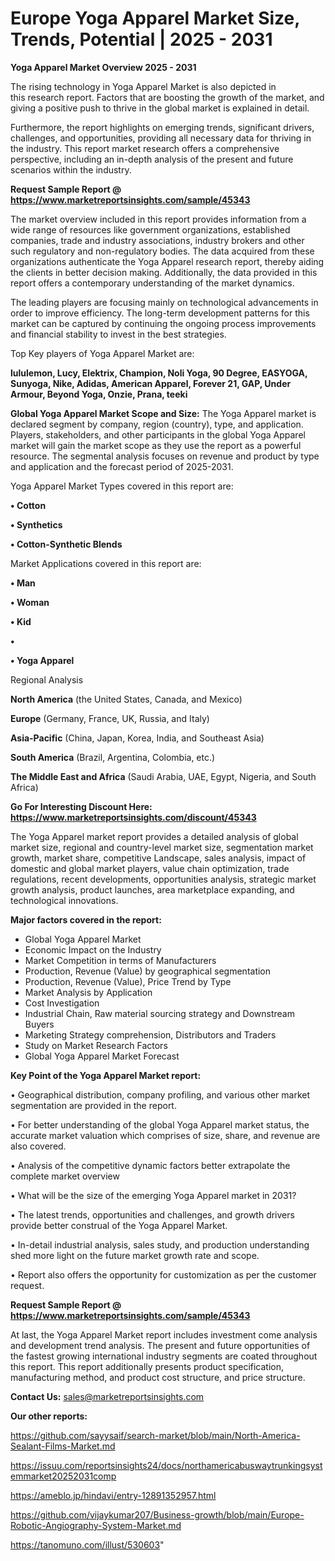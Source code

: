 # Europe Yoga Apparel Market Size, Trends, Potential | 2025 - 2031

<Strong> Yoga Apparel Market Overview 2025 - 2031</strong>

The rising technology in Yoga Apparel Market is also depicted in this research report. Factors that are boosting the growth of the market, and giving a positive push to thrive in the global market is explained in detail.

Furthermore, the report highlights on emerging trends, significant drivers, challenges, and opportunities, providing all necessary data for thriving in the industry. This report market research offers a comprehensive perspective, including an in-depth analysis of the present and future scenarios within the industry.

<strong>Request Sample Report @ <a href=https://www.marketreportsinsights.com/sample/45343>https://www.marketreportsinsights.com/sample/45343</a></strong>

The market overview included in this report provides information from a wide range of resources like government organizations, established companies, trade and industry associations, industry brokers and other such regulatory and non-regulatory bodies. The data acquired from these organizations authenticate the Yoga Apparel research report, thereby aiding the clients in better decision making. Additionally, the data provided in this report offers a contemporary understanding of the market dynamics.

The leading players are focusing mainly on technological advancements in order to improve efficiency. The long-term development patterns for this market can be captured by continuing the ongoing process improvements and financial stability to invest in the best strategies.

Top Key players of Yoga Apparel Market are:

<strong>lululemon, Lucy, Elektrix, Champion, Noli Yoga, 90 Degree, EASYOGA, Sunyoga, Nike, Adidas, American Apparel, Forever 21, GAP, Under Armour, Beyond Yoga, Onzie, Prana, teeki</strong>

<strong><b>Global Yoga Apparel Market Scope and Size:</b></strong>
The Yoga Apparel market is declared segment by company, region (country), type, and application. Players, stakeholders, and other participants in the global Yoga Apparel market will gain the market scope as they use the report as a powerful resource. The segmental analysis focuses on revenue and product by type and application and the forecast period of 2025-2031.

Yoga Apparel Market Types covered in this report are:

<strong>•  Cotton

•  Synthetics

•  Cotton-Synthetic Blends</strong>

Market Applications covered in this report are:

<strong>•  Man

•  Woman

•  Kid

•  

•  Yoga Apparel</strong> 

Regional Analysis

<strong>North America</strong> (the United States, Canada, and Mexico)

<strong>Europe</strong> (Germany, France, UK, Russia, and Italy)

<strong>Asia-Pacific</strong> (China, Japan, Korea, India, and Southeast Asia)

<strong>South America</strong> (Brazil, Argentina, Colombia, etc.)

<strong>The Middle East and Africa</strong> (Saudi Arabia, UAE, Egypt, Nigeria, and South Africa)

<strong>Go For Interesting Discount Here: <a href=https://www.marketreportsinsights.com/discount/45343>https://www.marketreportsinsights.com/discount/45343</a></strong>

The Yoga Apparel market report provides a detailed analysis of global market size, regional and country-level market size, segmentation market growth, market share, competitive Landscape, sales analysis, impact of domestic and global market players, value chain optimization, trade regulations, recent developments, opportunities analysis, strategic market growth analysis, product launches, area marketplace expanding, and technological innovations.

<strong><b>Major factors covered in the report:</b></strong>
<ul>
  <li>Global Yoga Apparel Market </li>
  <li>Economic Impact on the Industry</li>
  <li>Market Competition in terms of Manufacturers</li>
  <li>Production, Revenue (Value) by geographical segmentation</li>
  <li>Production, Revenue (Value), Price Trend by Type</li>
  <li>Market Analysis by Application</li>
  <li>Cost Investigation</li>
  <li>Industrial Chain, Raw material sourcing strategy and Downstream Buyers</li>
  <li>Marketing Strategy comprehension, Distributors and Traders</li>
  <li>Study on Market Research Factors</li>
  <li>Global Yoga Apparel Market Forecast</li>
</ul>

<strong><b>Key Point of the Yoga Apparel Market report:</b></strong>

• Geographical distribution, company profiling, and various other market segmentation are provided in the report.

• For better understanding of the global Yoga Apparel market status, the accurate market valuation which comprises of size, share, and revenue are also covered.

• Analysis of the competitive dynamic factors better extrapolate the complete market overview

• What will be the size of the emerging Yoga Apparel market in 2031?

• The latest trends, opportunities and challenges, and growth drivers provide better construal of the Yoga Apparel Market.

• In-detail industrial analysis, sales study, and production understanding shed more light on the future market growth rate and scope.

• Report also offers the opportunity for customization as per the customer request.

<strong>Request Sample Report @ <a href=https://www.marketreportsinsights.com/sample/45343>https://www.marketreportsinsights.com/sample/45343</a></strong>

At last, the Yoga Apparel Market report includes investment come analysis and development trend analysis. The present and future opportunities of the fastest growing international industry segments are coated throughout this report. This report additionally presents product specification, manufacturing method, and product cost structure, and price structure.

<strong>Contact Us:</strong>
sales@marketreportsinsights.com

<strong>Our other reports:</strong>

<a href=https://github.com/sayysaif/search-market/blob/main/North-America-Sealant-Films-Market.md>https://github.com/sayysaif/search-market/blob/main/North-America-Sealant-Films-Market.md</a>

<a href=https://issuu.com/reportsinsights24/docs/northamericabuswaytrunkingsystemmarket20252031comp>https://issuu.com/reportsinsights24/docs/northamericabuswaytrunkingsystemmarket20252031comp</a>

<a href=https://ameblo.jp/hindavi/entry-12891352957.html>https://ameblo.jp/hindavi/entry-12891352957.html</a>

<a href=https://github.com/vijaykumar207/Business-growth/blob/main/Europe-Robotic-Angiography-System-Market.md>https://github.com/vijaykumar207/Business-growth/blob/main/Europe-Robotic-Angiography-System-Market.md</a>

<a href=https://tanomuno.com/illust/530603>https://tanomuno.com/illust/530603</a>"

